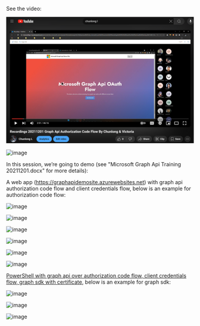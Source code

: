 See the video: 

[![Video Title](https://github.com/Chunlong101/MicrosoftGraphApiDemo/blob/master/20211201/YoutubeVideo.png?raw=true)](https://www.youtube.com/watch?v=wm1X0ShoCwQ)

![image](https://user-images.githubusercontent.com/9314578/143559490-0f49efdb-3b98-4120-9832-0751ab34a821.png)

In this session, we’re going to demo (see "Microsoft Graph Api Training 20211201.docx" for more details): 

A web app (https://graphapidemosite.azurewebsites.net) with graph api authorization code flow and client credentials flow, below is an example for authorization code flow: 

![image](https://user-images.githubusercontent.com/9314578/143471539-d08da3ce-6b23-457a-b04a-27480d47800f.png)

![image](https://user-images.githubusercontent.com/9314578/143559808-00797c45-bc37-430c-bf8c-d496c5d587b8.png)

![image](https://user-images.githubusercontent.com/9314578/143559989-7aef4dd7-4379-448f-921f-ffb5a647ef99.png)

![image](https://user-images.githubusercontent.com/9314578/143560025-2ba74097-7ec0-478a-bc04-2be87cd18cbf.png)

![image](https://user-images.githubusercontent.com/9314578/143560394-d0f6eb19-75d1-4583-ab89-91763e6ab10e.png)

![image](https://user-images.githubusercontent.com/9314578/143560688-613e751e-5467-488f-bdb4-43d9ac8a16c5.png)

[PowerShell with graph api over authorization code flow, client credentials flow, graph sdk with certificate](https://github.com/Chunlong101/MicrosoftGraphApiDemo/blob/master/20211201/PowerShell%20Demo.ps1), below is an example for graph sdk: 

![image](https://user-images.githubusercontent.com/9314578/143562478-a4bc4a31-b7ac-4dc8-ae79-217d1a88fc82.png)

![image](https://user-images.githubusercontent.com/9314578/143562941-961d3d19-e747-40c7-a291-50a140388502.png)

![image](https://user-images.githubusercontent.com/9314578/143563006-7b819248-0a8f-4473-a00b-5e0cbc27c29c.png)
